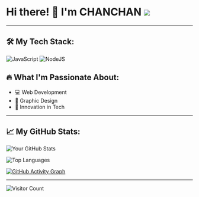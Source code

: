 

# Hi there! 👋 I'm CHANCHAN ![](https://media.giphy.com/media/hvRJCLFzcasrR4ia7z/giphy.gif)

---

## 🛠️ My Tech Stack:
![JavaScript](https://img.shields.io/badge/JavaScript-F7DF1E?style=for-the-badge&logo=javascript&logoColor=black)
![NodeJS](https://img.shields.io/badge/Node.js-339933?style=for-the-badge&logo=nodedotjs&logoColor=white)

## 🔥 What I'm Passionate About:
- 💻 Web Development
- 🎨 Graphic Design
- 🚀 Innovation in Tech

---

## 📈 My GitHub Stats:
![Your GitHub Stats](https://github-readme-stats.vercel.app/api?username=[YourUsername]&show_icons=true&theme=radical)

![Top Languages](https://github-readme-stats.vercel.app/api/top-langs/?username=[YourUsername]&layout=compact&theme=radical)

[![GitHub Activity Graph](https://github-readme-activity-graph.vercel.app/graph?username=[YourUsername]&theme=github)](https://github.com/ashutosh00710/github-readme-activity-graph)

---

![Visitor Count](https://profile-counter.glitch.me/{YourUsername}/count.svg)
